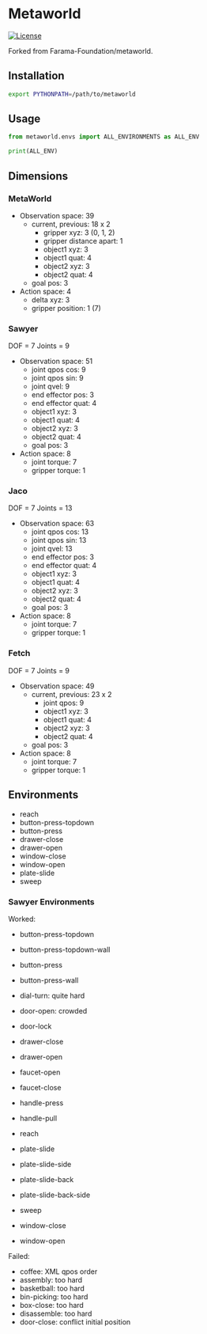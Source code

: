 # Metaworld

[![License](https://img.shields.io/badge/license-MIT-blue.svg)](https://github.com/Farama-Foundation/metaworld/blob/master/LICENSE)

Forked from Farama-Foundation/metaworld.

## Installation

```bash
export PYTHONPATH=/path/to/metaworld
```

## Usage

```python
from metaworld.envs import ALL_ENVIRONMENTS as ALL_ENV

print(ALL_ENV)
```

## Dimensions

### MetaWorld

- Observation space: 39
  - current, previous: 18 x 2
    - gripper xyz: 3 (0, 1, 2)
    - gripper distance apart: 1
    - object1 xyz: 3
    - object1 quat: 4
    - object2 xyz: 3
    - object2 quat: 4
  - goal pos: 3
- Action space: 4
  - delta xyz: 3
  - gripper position: 1 (7)

### Sawyer

DOF = 7
Joints = 9

- Observation space: 51
  - joint qpos cos: 9
  - joint qpos sin: 9
  - joint qvel: 9
  - end effector pos: 3
  - end effector quat: 4
  - object1 xyz: 3
  - object1 quat: 4
  - object2 xyz: 3
  - object2 quat: 4
  - goal pos: 3
- Action space: 8
  - joint torque: 7
  - gripper torque: 1

### Jaco

DOF = 7
Joints = 13

- Observation space: 63
  - joint qpos cos: 13
  - joint qpos sin: 13
  - joint qvel: 13
  - end effector pos: 3
  - end effector quat: 4
  - object1 xyz: 3
  - object1 quat: 4
  - object2 xyz: 3
  - object2 quat: 4
  - goal pos: 3
- Action space: 8
  - joint torque: 7
  - gripper torque: 1

### Fetch

DOF = 7
Joints = 9

- Observation space: 49
  - current, previous: 23 x 2
    - joint qpos: 9
    - object1 xyz: 3
    - object1 quat: 4
    - object2 xyz: 3
    - object2 quat: 4
  - goal pos: 3
- Action space: 8
  - joint torque: 7
  - gripper torque: 1

## Environments

- reach
- button-press-topdown
- button-press
- drawer-close
- drawer-open
- window-close
- window-open
- plate-slide
- sweep

### Sawyer Environments

Worked:

- button-press-topdown
- button-press-topdown-wall
- button-press
- button-press-wall
- dial-turn: quite hard
- door-open: crowded
- door-lock
- drawer-close
- drawer-open

- faucet-open
- faucet-close
- handle-press
- handle-pull
- reach
- plate-slide
- plate-slide-side
- plate-slide-back
- plate-slide-back-side
- sweep
- window-close
- window-open

Failed:

- coffee: XML qpos order
- assembly: too hard
- basketball: too hard
- bin-picking: too hard
- box-close: too hard
- disassemble: too hard
- door-close: conflict initial position
